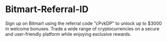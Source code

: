 # Bitmart-Referral-ID
Sign up on Bitmart using the referral code "cPvkDP" to unlock up to $3000 in welcome bonuses. Trade a wide range of cryptocurrencies on a secure and user-friendly platform while enjoying exclusive rewards.

